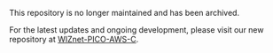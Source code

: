 This repository is no longer maintained and has been archived.

For the latest updates and ongoing development, please visit our new repository at [WIZnet-PICO-AWS-C][link-wiznet-pico-aws-c].

<!--
Link
-->

[link-wiznet-pico-aws-c]: https://github.com/WIZnet-ioNIC/WIZnet-PICO-AWS-C
